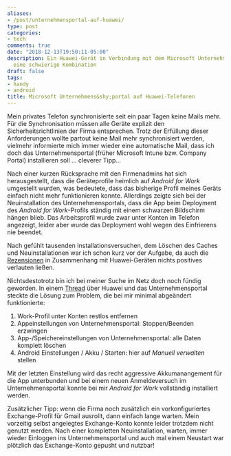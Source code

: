 ```yaml
---
aliases:
- /post/unternehmensportal-auf-huawei/
type: post
categories:
- tech
comments: true
date: "2018-12-13T19:50:11-05:00"
description: Ein Huawei-Gerät in Verbindung mit dem Microsoft Unternehmensportal ist
  eine schwierige Kombination
draft: false
tags:
- handy
- android
title: Microsoft Unternehmens&shy;portal auf Huawei-Telefonen
---
```


Mein privates Telefon synchronisierte seit ein paar Tagen keine Mails mehr. Für die Synchronisation müssen alle Geräte explizit den Sicherheitsrichtlinien der Firma entsprechen. Trotz der Erfüllung dieser Anforderungen wollte partout keine Mail mehr synchronisiert werden, vielmehr informierte mich immer wieder eine automatische Mail, dass ich doch das Unternehmensportal (früher Microsoft Intune bzw. Company Portal) installieren soll ... cleverer Tipp...

Nach einer kurzen Rücksprache mit den Firmenadmins hat sich herausgestellt, dass die Geräteprofile heimlich auf _Android for Work_ umgestellt wurden, was bedeutete, dass das bisherige Profil meines Geräts einfach nicht mehr funktionieren konnte. Allerdings zeigte sich bei der Neuinstallation des Unternehmensportals, dass die App beim Deployment des _Android for Work_-Profils ständig mit einem schwarzen Bildschirm hängen blieb. Das Arbeitsprofil wurde zwar unter Konten im Telefon angezeigt, leider aber wurde das Deployment wohl wegen des Einfrierens nie beendet.

Nach gefühlt tausenden Installationsversuchen, dem Löschen des Caches und Neuinstallationen war ich schon kurz vor der Aufgabe, da auch die [Rezensionen](https://play.google.com/store/apps/details?id=com.microsoft.windowsintune.companyportal&showAllReviews=true) in Zusammenhang mit Huawei-Geräten nichts positives verlauten ließen.

Nichtsdestotrotz bin ich bei meiner Suche im Netz doch noch fündig geworden. In einem [Thread](https://microsoftintune.uservoice.com/forums/291681-ideas/suggestions/35370883-add-huawei-mate-10-pro-to-intune) über Huawei und das Unternehmensportal steckte die Lösung zum Problem, die bei mir minimal abgeändert funktionierte:

1. Work-Profil unter Konten restlos entfernen
2. Appeinstellungen von Unternehmensportal: Stoppen/Beenden erzwingen
3. App-/Speichereinstellungen von Unternehmensportal: alle Daten komplett löschen
4. Android Einstellungen / Akku / Starten: hier auf _Manuell verwalten_ stellen

Mit der letzten Einstellung wird das recht aggressive Akkumanangement für die App unterbunden und bei einem neuen Anmeldeversuch im Unternehmensportal konnte bei mir _Android for Work_ vollständig installiert werden.

Zusätzlicher Tipp: wenn die Firma noch zusätzlich ein vorkonfiguriertes Exchange-Profil für Gmail ausrollt, dann einfach lange warten. Mein vorzeitig selbst angelegtes Exchange-Konto konnte leider trotzdem nicht genutzt werden. Nach einer kompletten Neuinstallation, warten, immer wieder Einloggen ins Unternehmensportal und auch mal einem Neustart war plötzlich das Exchange-Konto gepusht und nutzbar!
